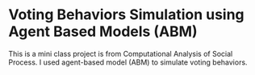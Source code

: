 # Voting Behaviors Simulation using Agent Based Models (ABM)
This is a mini class project is from Computational Analysis of Social Process. I used agent-based model (ABM) to simulate voting behaviors.
